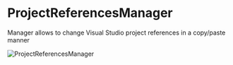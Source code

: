 # ProjectReferencesManager
Manager allows to change Visual Studio project references in a copy/paste manner

![ProjectReferencesManager](http://s14.postimg.org/fimbdhkwh/screen.png "ProjectReferencesManager")
